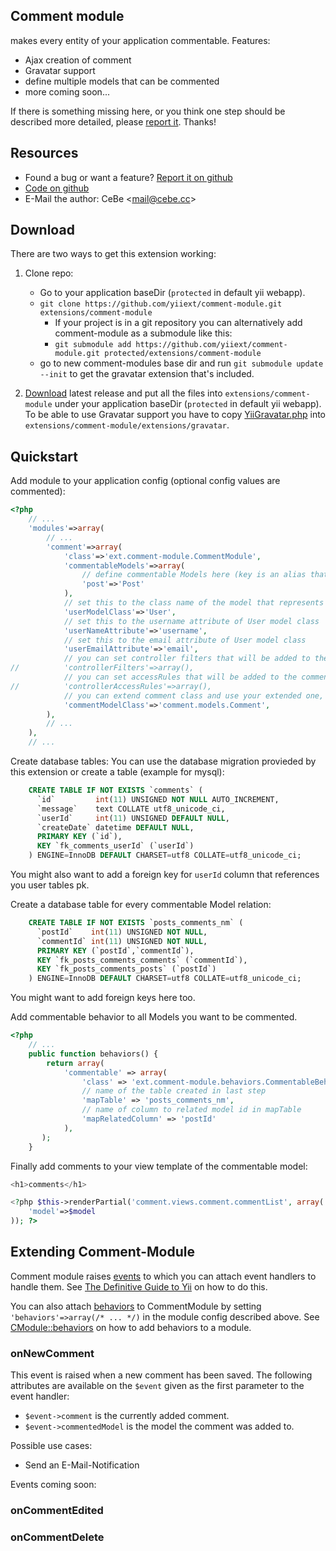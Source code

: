 Comment module
--------------

makes every entity of your application commentable.
Features:

* Ajax creation of comment
* Gravatar support
* define multiple models that can be commented
* more coming soon...

If there is something missing here, or you think one step should be described more detailed,
please [report it](https://github.com/yiiext/comment-module/issues/new). Thanks!

Resources
---------

* Found a bug or want a feature? [Report it on github](https://github.com/yiiext/comment-module/issues)
* [Code on github](https://github.com/yiiext/comment-module)
* E-Mail the author: CeBe <[mail@cebe.cc](mailto:mail@cebe.cc)>

Download
--------

There are two ways to get this extension working:

1. Clone repo:
   * Go to your application baseDir (`protected` in default yii webapp).
   * `git clone https://github.com/yiiext/comment-module.git extensions/comment-module`
     * If your project is in a git repository you can alternatively add comment-module as a submodule like this:
     * `git submodule add https://github.com/yiiext/comment-module.git protected/extensions/comment-module`
   * go to new comment-modules base dir and run
     `git submodule update --init` to get the gravatar extension that's included.

2. [Download](https://github.com/yiiext/comment-module/tags) latest release and put all the files into
   `extensions/comment-module` under your application baseDir (`protected` in default yii webapp).
   To be able to use Gravatar support you have to copy [YiiGravatar.php](https://github.com/malyshev/yii-gravatar/tree/master/yii-gravatar)
   into `extensions/comment-module/extensions/gravatar`.

Quickstart
----------

Add module to your application config (optional config values are commented):

~~~php
<?php
    // ...
    'modules'=>array(
        // ...
        'comment'=>array(
            'class'=>'ext.comment-module.CommentModule',
            'commentableModels'=>array(
                // define commentable Models here (key is an alias that must be lower case, value is the model class name)
                'post'=>'Post'
            ),
            // set this to the class name of the model that represents your users
            'userModelClass'=>'User',
            // set this to the username attribute of User model class
            'userNameAttribute'=>'username',
            // set this to the email attribute of User model class
            'userEmailAttribute'=>'email',
            // you can set controller filters that will be added to the comment controller {@see CController::filters()}
//          'controllerFilters'=>array(),
            // you can set accessRules that will be added to the comment controller {@see CController::accessRules()}
//          'controllerAccessRules'=>array(),
            // you can extend comment class and use your extended one, set path alias here
	        'commentModelClass'=>'comment.models.Comment',
        ),
        // ...
    ),
    // ...
~~~

Create database tables:
You can use the database migration provieded by this extension or create a table (example for mysql):

~~~sql
    CREATE TABLE IF NOT EXISTS `comments` (
      `id`         int(11) UNSIGNED NOT NULL AUTO_INCREMENT,
      `message`    text COLLATE utf8_unicode_ci,
      `userId`     int(11) UNSIGNED DEFAULT NULL,
      `createDate` datetime DEFAULT NULL,
      PRIMARY KEY (`id`),
      KEY `fk_comments_userId` (`userId`)
    ) ENGINE=InnoDB DEFAULT CHARSET=utf8 COLLATE=utf8_unicode_ci;
~~~
You might also want to add a foreign key for `userId` column that references you user tables pk.

Create a database table for every commentable Model relation:

~~~sql
    CREATE TABLE IF NOT EXISTS `posts_comments_nm` (
      `postId`    int(11) UNSIGNED NOT NULL,
      `commentId` int(11) UNSIGNED NOT NULL,
      PRIMARY KEY (`postId`,`commentId`),
      KEY `fk_posts_comments_comments` (`commentId`),
      KEY `fk_posts_comments_posts` (`postId`)
    ) ENGINE=InnoDB DEFAULT CHARSET=utf8 COLLATE=utf8_unicode_ci;
~~~
You might want to add foreign keys here too.

Add commentable behavior to all Models you want to be commented.

~~~php
<?php
    // ...
    public function behaviors() {
        return array(
            'commentable' => array(
                'class' => 'ext.comment-module.behaviors.CommentableBehavior',
                // name of the table created in last step
                'mapTable' => 'posts_comments_nm',
                // name of column to related model id in mapTable
                'mapRelatedColumn' => 'postId'
            ),
       );
    }
~~~

Finally add comments to your view template of the commentable model:

~~~php
<h1>comments</h1>

<?php $this->renderPartial('comment.views.comment.commentList', array(
	'model'=>$model
)); ?>
~~~


Extending Comment-Module
------------------------

Comment module raises [events](http://www.yiiframework.com/doc/guide/1.1/en/basics.component#component-event)
to which you can attach event handlers to handle them.
See [The Definitive Guide to Yii](http://www.yiiframework.com/doc/guide/1.1/en/basics.component#component-event) on how to do this.

You can also attach [behaviors](http://www.yiiframework.com/doc/guide/1.1/en/basics.component#component-behavior)
to CommentModule by setting `'behaviors'=>array(/* ... */)` in the module config described above.
See [CModule::behaviors](http://www.yiiframework.com/doc/api/1.1/CModule#behaviors-detail) on how to add behaviors to a module.

### onNewComment

This event is raised when a new comment has been saved.
The following attributes are available on the `$event` given as the first parameter to the event handler:

* `$event->comment` is the currently added comment.
* `$event->commentedModel` is the model the comment was added to.

Possible use cases:

* Send an E-Mail-Notification

Events coming soon:

### onCommentEdited
### onCommentDelete

